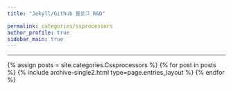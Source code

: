 ```yaml
---
title: "Jekyll/Github 블로그 R&D"

permalink: categories/ssprocessors
author_profile: true
sidebar_main: true
---
```


***

{% assign posts = site.categories.Cssprocessors %}
{% for post in posts %} {% include archive-single2.html type=page.entries_layout %} {% endfor %}